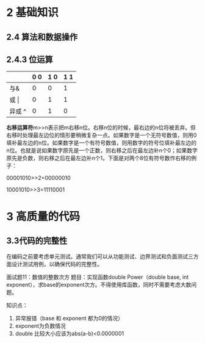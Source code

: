 # 2 基础知识

## 2.4 算法和数据操作

## 2.4.3 位运算

|        | 0 0  | 1 0  | 1 1  |
| ------ | ---- | ---- | ---- |
| 与&    | 0    | 0    | 1    |
| 或 \|  | 0    | 1    | 1    |
| 异或 ^ | 0    | 1    | 0    |

**右移运算符**m>>n表示把m右移n位。右移n位的时候，最右边的n位将被丢弃。但右移时处理最左边位的情形要稍微复杂一点。如果数字是一个无符号数值，则用0填补最左边的n位。如果数字是一个有符号数值，则用数字的符号位填补最左边的n位。也就是说如果数字原先是一个正数，则右移之后在最左边补n个0；如果数字原先是负数，则右移之后在最左边补n个1。下面是对两个8位有符号数作右移的例子：

00001010>>2=00000010 

10001010>>3=11110001

# 3 高质量的代码

## 3.3代码的完整性

在编码之前要考虑单元测试。通常我们可以从功能测试、边界测试和负面测试三方面设计测试用例，以确保代码的完整性。

面试题11：数值的整数次方 题目：实现函数double Power（double base, int exponent），求base的exponent次方。不得使用库函数，同时不需要考虑大数问题。

知识点：

1. 异常报错（base 和 exponent 都为0的情况）
2. exponent为负数情况 
3. double 比较大小应该为abs(a-b)<0.0000001